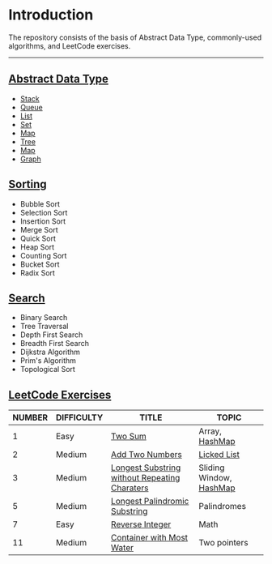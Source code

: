 # Introduction

The repository consists of the basis of Abstract Data Type, commonly-used algorithms, and LeetCode exercises.

---

## [Abstract Data Type](Abstract-Data-Type/)

-   [Stack](Abstract-Data-Type/Stack/)
-   [Queue](Abstract-Data-Type/Queue/)
-   [List](Abstract-Data-Type/List/)
-   [Set](Abstract-Data-Type/Set/)
-   [Map](Abstract-Data-Type/Map)
-   [Tree](Abstract-Data-Type/Tree)
-   [Map](Abstract-Data-Type/Map)
-   [Graph](Abstract-Data-Type/Graph/)

## [Sorting](Sorting/)

-   Bubble Sort
-   Selection Sort
-   Insertion Sort
-   Merge Sort
-   Quick Sort
-   Heap Sort
-   Counting Sort
-   Bucket Sort
-   Radix Sort

## [Search](Search/)

-   Binary Search
-   Tree Traversal
-   Depth First Search
-   Breadth First Search
-   Dijkstra Algorithm
-   Prim's Algorithm
-   Topological Sort

## [LeetCode Exercises](LeetCode-Exercises/)

| NUMBER | DIFFICULTY | TITLE                                                        | TOPIC                                                |
| ------ | ---------- | ------------------------------------------------------------ | ---------------------------------------------------- |
| 1      | Easy       | [Two Sum](LeetCode-Exercises/01-Two-Sum/)                    | Array, [HashMap](Abstract-Data-Type/Map/)            |
| 2      | Medium     | [Add Two Numbers](LeetCode-Exercises/02-Add-Two-Numbers/)    | [Licked List](Abstract-Data-Type/List/LinkedList.md) |
| 3      | Medium     | [Longest Substring without Repeating Charaters](LeetCode-Exercises/03-Longest-Substring-Without-Repeating-Char/) | Sliding Window, [HashMap](/Abstract-Data-Type/Map/)  |
| 5      | Medium     | [Longest Palindromic Substring](LeetCode-Exercises/05-Longest-Palindromic-Substring/) | Palindromes                                          |
| 7      | Easy       | [Reverse Integer](LeetCode-Exercises/07-Reverse-Integer/)    | Math                                                 |
| 11     | Medium     | [Container with Most Water](LeetCode-Exercises/11-Container-with-Most-Water/) | Two pointers                                         |

